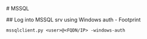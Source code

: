 # MSSQL

## Log into MSSQL srv using Windows auth - Footprint
```
mssqlclient.py <user>@<FQDN/IP> -windows-auth
```
